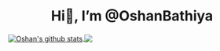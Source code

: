 <!---- 👋 Hi, I’m @OshanBathiya 
- My SLIIT Registration Number -IT20245238

- 👀 I’m interested in ...
- 🌱 I’m currently learning ...
- 💞️ I’m looking to collaborate on ...
- 📫 How to reach me ...
--->
<!---
OshanBathiya/OshanBathiya is a ✨ special ✨ repository because its `README.md` (this file) appears on your GitHub profile.
You can click the Preview link to take a look at your changes.
--->

<div align="center">
<h1>Hi👋, I’m @OshanBathiya</h1>
</div>



<a href="https://github.com/anuraghazra/github-readme-stats">
<img align="center" src="https://github-readme-stats.vercel.app/api?username=OshanBathiya&show_icons=true&include_all_commits=true&theme=radical&hide=issues,stars" alt="Oshan's github stats" />
</a>
<a href="https://github.com/anuraghazra/github-readme-stats">
<img align="center" src="https://github-readme-stats.vercel.app/api/top-langs/?username=MilindaRanawaka&layout=compact&theme=radical" />
</a>
